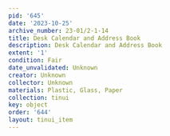```yaml
---
pid: '645'
date: '2023-10-25'
archive_number: 23-01/2-1-14
title: Desk Calendar and Address Book
description: Desk Calendar and Address Book
extent: '1'
condition: Fair
date_unvalidated: Unknown
creator: Unknown
collector: Unknown
materials: Plastic, Glass, Paper
collection: tinui
key: object
order: '644'
layout: tinui_item
---
```

